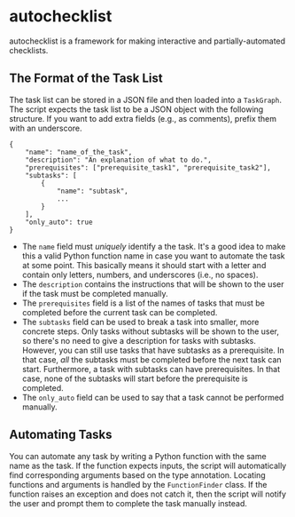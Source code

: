 # autochecklist

autochecklist is a framework for making interactive and partially-automated checklists.

## The Format of the Task List

The task list can be stored in a JSON file and then loaded into a `TaskGraph`. The script expects the task list to be a JSON object with the following structure. If you want to add extra fields (e.g., as comments), prefix them with an underscore.
```
{
	"name": "name_of_the_task",
	"description": "An explanation of what to do.",
	"prerequisites": ["prerequisite_task1", "prerequisite_task2"],
	"subtasks": [
		{
			"name": "subtask",
			...
		}
	],
	"only_auto": true
}
```

- The `name` field must *uniquely* identify a the task. It's a good idea to make this a valid Python function name in case you want to automate the task at some point. This basically means it should start with a letter and contain only letters, numbers, and underscores (i.e., no spaces).
- The `description` contains the instructions that will be shown to the user if the task must be completed manually.
- The `prerequisites` field is a list of the names of tasks that must be completed before the current task can be completed.
- The `subtasks` field can be used to break a task into smaller, more concrete steps. Only tasks without subtasks will be shown to the user, so there's no need to give a description for tasks with subtasks. However, you can still use tasks that have subtasks as a prerequisite. In that case, *all* the subtasks must be completed before the next task can start. Furthermore, a task with subtasks can have prerequisites. In that case, none of the subtasks will start before the prerequisite is completed.
- The `only_auto` field can be used to say that a task cannot be performed manually.

## Automating Tasks

You can automate any task by writing a Python function with the same name as the task. If the function expects inputs, the script will automatically find corresponding arguments based on the type annotation. Locating functions and arguments is handled by the `FunctionFinder` class. If the function raises an exception and does not catch it, then the script will notify the user and prompt them to complete the task manually instead.
